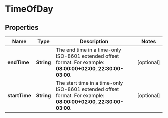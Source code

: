 

# TimeOfDay


## Properties

| Name | Type | Description | Notes |
|------------ | ------------- | ------------- | -------------|
|**endTime** | **String** | The end time in a time-only ISO-8601 extended offset format. For example: **08:00:00+02:00**, **22:30:00-03:00**.   |  [optional] |
|**startTime** | **String** | The start time in a time-only ISO-8601 extended offset format. For example: **08:00:00+02:00**, **22:30:00-03:00**.   |  [optional] |



